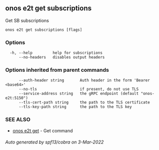 ## onos e2t get subscriptions

Get SB subscriptions

```
onos e2t get subscriptions [flags]
```

### Options

```
  -h, --help         help for subscriptions
      --no-headers   disables output headers
```

### Options inherited from parent commands

```
      --auth-header string       Auth header in the form 'Bearer <base64>'
      --no-tls                   if present, do not use TLS
      --service-address string   the gRPC endpoint (default "onos-e2t:5150")
      --tls-cert-path string     the path to the TLS certificate
      --tls-key-path string      the path to the TLS key
```

### SEE ALSO

* [onos e2t get](onos_e2t_get.md)	 - Get command

###### Auto generated by spf13/cobra on 3-Mar-2022
